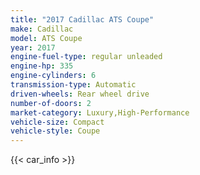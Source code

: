 ```yaml
---
title: "2017 Cadillac ATS Coupe"
make: Cadillac
model: ATS Coupe
year: 2017
engine-fuel-type: regular unleaded
engine-hp: 335
engine-cylinders: 6
transmission-type: Automatic
driven-wheels: Rear wheel drive
number-of-doors: 2
market-category: Luxury,High-Performance
vehicle-size: Compact
vehicle-style: Coupe
---
```


{{< car_info >}}
